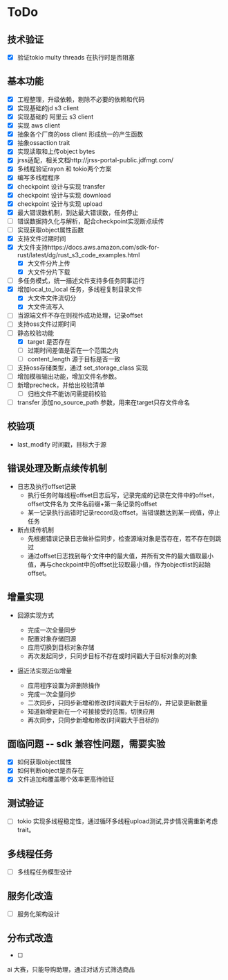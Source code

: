 # ToDo

## 技术验证

- [x] 验证tokio multy threads 在执行时是否阻塞

## 基本功能

- [x] 工程整理，升级依赖，剔除不必要的依赖和代码
- [x] 实现基础的jd s3 client
- [x] 实现基础的 阿里云 s3 client
- [x] 实现 aws client
- [x] 抽象各个厂商的oss client 形成统一的产生函数
- [x] 抽象ossaction trait
- [x] 实现读取和上传object bytes
- [x] jrss适配，相关文档http://jrss-portal-public.jdfmgt.com/
- [x] 多线程验证rayon 和 tokio两个方案
- [x] 编写多线程程序
- [x] checkpoint 设计与实现 transfer
- [x] checkpoint 设计与实现 download
- [x] checkpoint 设计与实现 upload
- [x] 最大错误数机制，到达最大错误数，任务停止
- [ ] 错误数据持久化与解析，配合checkpoint实现断点续传
- [ ] 实现获取object属性函数
- [x] 支持文件过期时间
- [x] 大文件支持https://docs.aws.amazon.com/sdk-for-rust/latest/dg/rust_s3_code_examples.html
  - [x] 大文件分片上传
  - [x] 大文件分片下载
- [ ] 多任务模式，统一描述文件支持多任务同事运行 
- [x] 增加local_to_local 任务，多线程复制目录文件
  - [x] 大文件文件流切分
  - [x] 大文件流写入
- [ ] 当源端文件不存在则视作成功处理，记录offset
- [ ] 支持oss文件过期时间
- [ ] 静态校验功能
  - [x] target 是否存在
  - [ ] 过期时间差值是否在一个范围之内
  - [ ] content_length 源于目标是否一致
- [ ] 支持oss存储类型，通过 set_storage_class 实现
- [ ] 增加模板输出功能，增加文件名参数。
- [ ] 新增precheck，并给出校验清单
  - [ ] 归档文件不能访问需提前校验
- [ ] transfer 添加no_source_path 参数，用来在target只存文件命名

## 校验项

- last_modify 时间戳，目标大于源

## 错误处理及断点续传机制

* 日志及执行offset记录
  * 执行任务时每线程offset日志后写，记录完成的记录在文件中的offset，offset文件名为 文件名前缀+第一条记录的offset
  * 某一记录执行出错时记录record及offset，当错误数达到某一阀值，停止任务
* 断点续传机制
  * 先根据错误记录日志做补偿同步，检查源端对象是否存在，若不存在则跳过
  * 通过offset日志找到每个文件中的最大值，并所有文件的最大值取最小值，再与checkpoint中的offset比较取最小值，作为objectlist的起始offset。

## 增量实现

- 回源实现方式
  - 完成一次全量同步
  - 配置对象存储回源
  - 应用切换到目标对象存储
  - 再次发起同步，只同步目标不存在或时间戳大于目标对象的对象

- 逼近法实现近似增量
  - 应用程序设置为非删除操作
  - 完成一次全量同步
  - 二次同步，只同步新增和修改(时间戳大于目标的)，并记录更新数量
  - 知道新增更新在一个可接接受的范围，切换应用
  - 再次同步，只同步新增和修改(时间戳大于目标的)

## 面临问题 -- sdk 兼容性问题，需要实验

- [x] 如何获取object属性
- [x] 如何判断object是否存在
- [x] 文件追加和覆盖哪个效率更高待验证

## 测试验证

- [ ] tokio  实现多线程稳定性，通过循环多线程upload测试,异步情况需重新考虑trait。

## 多线程任务

- [ ] 多线程任务模型设计

## 服务化改造

- [ ] 服务化架构设计

## 分布式改造

- [ ]


ai 大赛，只能导购助理，通过对话方式筛选商品
